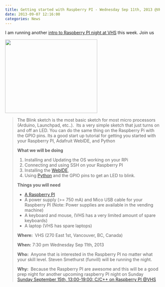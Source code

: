 ```yaml
---
title: Getting started with Raspberry PI - Wednesday Sep 11th, 2013 @VHS
date: 2013-09-07 12:16:00
categories: News
---
```

I am running another <a href="https://vancouver.hackspace.ca/wp/2013/09/07/getting-started-with-raspberry-pi-wednesday-sep-11th-2013/">intro to Raspberry PI night at VHS</a> this week.
Join us

<img class="alignright" title="pi1l" alt="" src="http://vancouver.hackspace.ca/wp/wp-content/uploads/2013/09/pi1l-300x240.jpg" width="300" height="240" />
<blockquote>The Blink sketch is the most basic sketch for most micro processors (Arduino, Launchpad, etc..).  Its a very simple sketch that just turns on and off an LED. You can do the same thing on the Raspberry Pi with the GPIO pins. Its a good start up tutorial for getting you started with your Raspberry PI, Adafruit WebIDE, and Python

<strong>What we will be doing</strong>
<ol>
	<li>Installing and Updating the OS working on your RPi</li>
	<li>Connecting and using SSH on your Raspberry PI</li>
	<li>Installing the <a href="https://vancouver.hackspace.ca/wp/2013/02/04/raspberry-pi-python-webide-gpio-pins-blink-sketch-tuesday-feb-5th/(http://learn.adafruit.com/webide/overview">WebIDE</a>,</li>
	<li>Using <a href="http://www.python.org/">Python</a> and the GPIO pins to get an LED to blink.</li>
</ol>
<div>

<strong>Things you will need</strong>
<ul>
	<li><a href="http://www.raspberrypi.org/">A Raspberry PI</a></li>
	<li>A power supply (&gt;= 750 mA) and Mico USB cable for your Raspberry PI (Note: Power supplies are available in the vending machine)</li>
	<li>A keyboard and mouse, (VHS has a very limited amount of spare keyboards)</li>
	<li>A laptop (VHS has spare laptops)</li>
</ul>
</div>
<strong>Where: </strong>
VHS (270 East 1st, Vancouver, BC, Canada)

<strong>When:</strong>
7:30 pm Wednesday Sep 11th, 2013

<strong>Who: </strong>
Anyone that is interested in the Raspberry PI no matter what your skill level.
Steven Smethurst (funvill) will be running the night.

<strong>Why: </strong>
Because the Raspberry PI are awesome and this will be a good prep night for another upcoming raspberry PI night on Sunday
<a href="http://vancouver.hackspace.ca/wp/2013/08/13/2244/">Sunday September 15th, 13:00-19:00: C/C++ on Raspberry PI @VHS</a></blockquote>
&nbsp;
